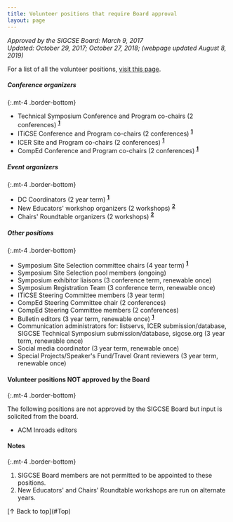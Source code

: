 ```yaml
---
title: Volunteer positions that require Board approval
layout: page
---
```


_Approved by the SIGCSE Board: March 9, 2017_\
_Updated: October 29, 2017; October 27, 2018; (webpage updated August 8, 2019)_

<a name="Top"></a>

For a list of all the volunteer positions, [visit this page](../about/volunteers.html).
##### Conference organizers
{:.mt-4 .border-bottom}

-   Technical Symposium Conference and Program co-chairs (2
    conferences) <sup><b>[1](#1)</b></sup>
-   ITiCSE Conference and Program co-chairs (2 conferences) <sup><b>[1](#1)</b></sup>
-   ICER Site and Program co-chairs (2 conferences) <sup><b>[1](#1)</b></sup>
-   CompEd Conference and Program co-chairs (2 conferences) <sup><b>[1](#1)</b></sup>



##### Event organizers
{:.mt-4 .border-bottom}

-   DC Coordinators (2 year term) <sup><b>[1](#1)</b></sup>
-   New Educators' workshop organizers (2 workshops) <sup><b>[2](#2)</b></sup>
-   Chairs' Roundtable organizers (2 workshops) <sup><b>[2](#2)</b></sup>

##### Other positions
{:.mt-4 .border-bottom}

-   Symposium Site Selection committee chairs (4 year term) <sup><b>[1](#1)</b></sup>
-   Symposium Site Selection pool members (ongoing)
-   Symposium exhibitor liaisons (3 conference term, renewable once)
-   Symposium Registration Team (3 conference term, renewable once)
-   ITiCSE Steering Committee members (3 year term)
-   CompEd Steering Committee chair (2 conferences)
-   CompEd Steering Committee members (2 conferences)
-   Bulletin editors (3 year term, renewable once) <sup><b>[1](#1)</b></sup>
-   Communication administrators for: listservs, ICER submission/database, SIGCSE Technical Symposium submission/database, sigcse.org (3 year term, renewable once)
-   Social media coordinator (3 year term, renewable once)
-   Special Projects/Speaker's Fund/Travel Grant reviewers (3 year term, renewable once)

#### Volunteer positions NOT approved by the Board
{:.mt-4 .border-bottom}

The following positions are not approved by the SIGCSE Board but input is solicited from the board.

-   ACM Inroads editors

#### Notes
{:.mt-4 .border-bottom}
<ol>
	<li><a name="1"></a>SIGCSE Board members are not permitted to be appointed to these positions.</li>
	<li><a name="2"></a>New Educators' and Chairs' Roundtable workshops are run on alternate years.</li>
</ol>
[↑ Back to top](#Top)


